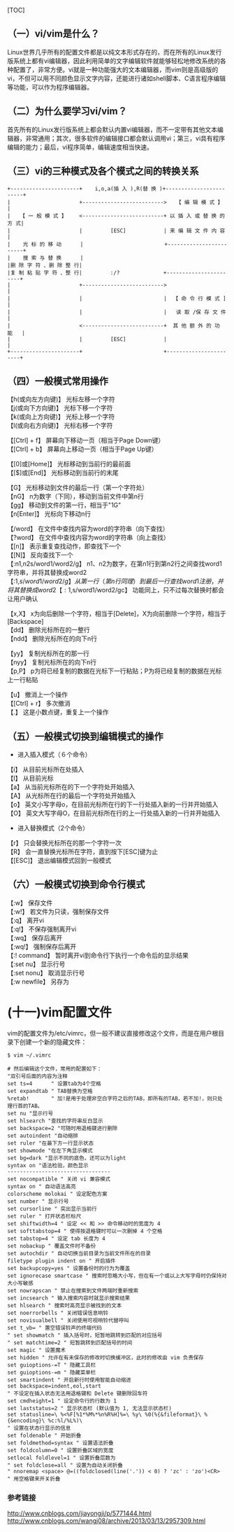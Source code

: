 [TOC]

## **（一）vi/vim是什么？**    

Linux世界几乎所有的配置文件都是以纯文本形式存在的，而在所有的Linux发行版系统上都有vi编辑器，因此利用简单的文字编辑软件就能够轻松地修改系统的各种配置了，非常方便。vi就是一种功能强大的文本编辑器，而vim则是高级版的vi，不但可以用不同颜色显示文字内容，还能进行诸如shell脚本、C语言程序编辑等功能，可以作为程序编辑器。        

## **（二）为什么要学习vi/vim？**    

首先所有的Linux发行版系统上都会默认内置vi编辑器，而不一定带有其他文本编辑器，非常通用；其次，很多软件的编辑接口都会默认调用vi；第三，vi具有程序编辑的能力；最后，vi程序简单，编辑速度相当快速。    

## **（三）vi的三种模式及各个模式之间的转换关系**

```
+----------------------+    i,o,a(插 入 ),R(替 换 )+------------------------+
|                      +-------------------------->   【 编 辑 模 式 】      |
|   【 一 般 模 式 】    <--------------------------+ 以 插 入 或 替 换 的 方 式|
|                      |         [ESC]            | 来 编 辑 文 件 内 容     |
|    光 标 的 移 动      |                          +------------------------+
|    搜 索 与 替 换      |
|删 除 字 符 、删 除 整 行|
|复 制 粘 贴 字 符 、整 行|         :/?              +-----------------------+
|                      +-------------------------->                       |
|                      |                          |  【 命 令 行 模 式 ]    |
|                      |                          |   读 取 /保 存 文 件    |
|                      <--------------------------+  其 他 额 外 的 功 能   |
|                      |         [ESC]            |                       |
+----------------------+                          +-----------------------+
```  

## **（四）一般模式常用操作**    

【h(或向左方向键)】 光标左移一个字符        
【j(或向下方向键)】 光标下移一个字符        
【k(或向上方向键)】 光标上移一个字符        
【l(或向右方向键)】 光标右移一个字符        

【[Ctrl] + f】 屏幕向下移动一页（相当于Page Down键）        
【[Ctrl] + b】 屏幕向上移动一页（相当于Page Up键）        

【[0]或[Home]】 光标移动到当前行的最前面        
【[$]或[End]】 光标移动到当前行的末尾        

【G】 光标移动到文件的最后一行（第一个字符处）        
【nG】 n为数字（下同），移动到当前文件中第n行        
【gg】 移动到文件的第一行，相当于"1G"        
【n[Enter]】 光标向下移动n行        

【/word】 在文件中查找内容为word的字符串（向下查找）        
【?word】 在文件中查找内容为word的字符串（向上查找）        
【[n]】 表示重复查找动作，即查找下一个        
【[N]】 反向查找下一个        
【:n1,n2s/word1/word2/g】 n1、n2为数字，在第n1行到第n2行之间查找word1字符串，并将其替换成word2        
【:1,$s/word1/word2/g】 从第一行（第n行同理）到最后一行查找word1注册，并将其替换成word2        
【:1,$s/word1/word2/gc】 功能同上，只不过每次替换时都会让用户确认        

【x,X】 x为向后删除一个字符，相当于[Delete]，X为向前删除一个字符，相当于[Backspace]        
【dd】 删除光标所在的一整行        
【ndd】 删除光标所在的向下n行        

【yy】 复制光标所在的那一行        
【nyy】 复制光标所在的向下n行        
【p,P】 p为将已经复制的数据在光标下一行粘贴；P为将已经复制的数据在光标上一行粘贴        

【u】 撤消上一个操作        
【[Ctrl] + r】 多次撤消        
【.】 这是小数点键，重复上一个操作     

## **（五）一般模式切换到编辑模式的操作**    

* 进入插入模式（６个命令）

【i】 从目前光标所在处插入     
【I】 从目前光标     
【a】 从当前光标所在的下一个字符处开始插入     
【A】 从光标所在行的最后一个字符处开始插入     
【o】 英文小写字母o，在目前光标所在行的下一行处插入新的一行并开始插入     
【O】 英文大写字母O，在目前光标所在行的上一行处插入新的一行并开始插入     
* 进入替换模式（2个命令）     

【r】 只会替换光标所在的那一个字符一次     
【R】 会一直替换光标所在字符，直到按下[ESC]键为止     
【[ESC]】 退出编辑模式回到一般模式     

## **（六）一般模式切换到命令行模式**  

【:w】 保存文件     
【:w!】 若文件为只读，强制保存文件     
【:q】 离开vi     
【:q!】 不保存强制离开vi     
【:wq】 保存后离开     
【:wq!】 强制保存后离开     
【:! command】 暂时离开vi到命令行下执行一个命令后的显示结果     
【:set nu】 显示行号     
【:set nonu】 取消显示行号     
【:w newfile】 另存为     

# **(十一)vim配置文件**  

vim的配置文件为/etc/vimrc，但一般不建议直接修改这个文件，而是在用户根目录下创建一个新的隐藏文件：    
```
$ vim ~/.vimrc  

# 然后编辑这个文件，常用的配置如下：
"双引号后面的内容为注释
set ts=4      " 设置tab为4个空格
set expandtab " TAB替换为空格
%retab!       " 加!是用于处理非空白字符之后的TAB，即所有的TAB，若不加!，则只处理行首的TAB。
set nu "显示行号
set hlsearch "查找的字符串反白显示
set backspace=2 "可随时用退格键进行删除
set autoindent "自动缩排
set ruler "在最下方一行显示状态
set showmode "在左下角显示模式
set bg=dark "显示不同的底色，还可以为light
syntax on "语法检验，颜色显示
---------------------------------
set nocompatible " 关闭 vi 兼容模式
syntax on " 自动语法高亮
colorscheme molokai " 设定配色方案
set number " 显示行号
set cursorline " 突出显示当前行
set ruler " 打开状态栏标尺
set shiftwidth=4 " 设定 << 和 >> 命令移动时的宽度为 4
set softtabstop=4 " 使得按退格键时可以一次删掉 4 个空格
set tabstop=4 " 设定 tab 长度为 4
set nobackup " 覆盖文件时不备份
set autochdir " 自动切换当前目录为当前文件所在的目录
filetype plugin indent on " 开启插件
set backupcopy=yes " 设置备份时的行为为覆盖
set ignorecase smartcase " 搜索时忽略大小写，但在有一个或以上大写字母时仍保持对大小写敏感
set nowrapscan " 禁止在搜索到文件两端时重新搜索
set incsearch " 输入搜索内容时就显示搜索结果
set hlsearch " 搜索时高亮显示被找到的文本
set noerrorbells " 关闭错误信息响铃
set novisualbell " 关闭使用可视响铃代替呼叫
set t_vb= " 置空错误铃声的终端代码
" set showmatch " 插入括号时，短暂地跳转到匹配的对应括号
" set matchtime=2 " 短暂跳转到匹配括号的时间
set magic " 设置魔术
set hidden " 允许在有未保存的修改时切换缓冲区，此时的修改由 vim 负责保存
set guioptions-=T " 隐藏工具栏
set guioptions-=m " 隐藏菜单栏
set smartindent " 开启新行时使用智能自动缩进
set backspace=indent,eol,start
" 不设定在插入状态无法用退格键和 Delete 键删除回车符
set cmdheight=1 " 设定命令行的行数为 1
set laststatus=2 " 显示状态栏 (默认值为 1, 无法显示状态栏)
set statusline=\ %<%F[%1*%M%*%n%R%H]%=\ %y\ %0(%{&fileformat}\ %{&encoding}\ %c:%l/%L%)\ 
" 设置在状态行显示的信息
set foldenable " 开始折叠
set foldmethod=syntax " 设置语法折叠
set foldcolumn=0 " 设置折叠区域的宽度
setlocal foldlevel=1 " 设置折叠层数为
" set foldclose=all " 设置为自动关闭折叠 
" nnoremap <space> @=((foldclosed(line('.')) < 0) ? 'zc' : 'zo')<CR>
" 用空格键来开关折叠
```

### 参考链接    

http://www.cnblogs.com/jiayongji/p/5771444.html      
http://www.cnblogs.com/wangj08/archive/2013/03/13/2957309.html
